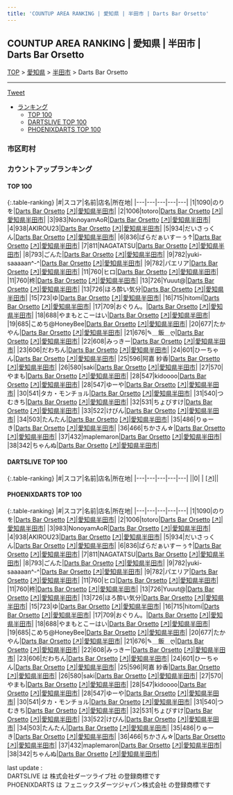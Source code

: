 ```yaml
---
title: 'COUNTUP AREA RANKING | 愛知県 | 半田市 | Darts Bar Orsetto'
---
```

## COUNTUP AREA RANKING | 愛知県 | 半田市 | Darts Bar Orsetto

[TOP](/darts/rank/) > [愛知県](/darts/rank/愛知県/) > [半田市](/darts/rank/愛知県/半田市/) > Darts Bar Orsetto

___

<a href="https://twitter.com/share?ref_src=twsrc%5Etfw" data-text="COUNTUP AREA RANKING | 愛知県半田市Darts Bar Orsetto" class="twitter-share-button" data-hashtags="DARTSLIVE,PHOENIXDARTS,darts,ダーツ" data-show-count="false">Tweet</a>

* [ランキング](#カウントアップランキング)
    * [TOP 100](#top-100)
    * [DARTSLIVE TOP 100](#dartslive-top-100)
    * [PHOENIXDARTS TOP 100](#phoenixdarts-top-100)

### 市区町村

<ul>

</ul>

### カウントアップランキング

#### TOP 100



{:.table-ranking}
|#|スコア|名前|店名|所在地|
|---|---|---|---|---|
|1|1090|<span class="rank-name-pd">のりを</span>|<a href="/darts/rank/shops/95878.html">Darts Bar Orsetto</a> <a href="https://vs.phoenixdarts.com/jp/shop/shopDetailInfo/s_95878?s_seq=95878">[↗]</a>|<a href="/darts/rank/愛知県/半田市">愛知県半田市</a>|
|2|1006|<span class="rank-name-pd">totoro</span>|<a href="/darts/rank/shops/95878.html">Darts Bar Orsetto</a> <a href="https://vs.phoenixdarts.com/jp/shop/shopDetailInfo/s_95878?s_seq=95878">[↗]</a>|<a href="/darts/rank/愛知県/半田市">愛知県半田市</a>|
|3|983|<span class="rank-name-pd">NonoyamAoR</span>|<a href="/darts/rank/shops/95878.html">Darts Bar Orsetto</a> <a href="https://vs.phoenixdarts.com/jp/shop/shopDetailInfo/s_95878?s_seq=95878">[↗]</a>|<a href="/darts/rank/愛知県/半田市">愛知県半田市</a>|
|4|938|<span class="rank-name-pd">AKIROU23</span>|<a href="/darts/rank/shops/95878.html">Darts Bar Orsetto</a> <a href="https://vs.phoenixdarts.com/jp/shop/shopDetailInfo/s_95878?s_seq=95878">[↗]</a>|<a href="/darts/rank/愛知県/半田市">愛知県半田市</a>|
|5|934|<span class="rank-name-pd">だいさっくん</span>|<a href="/darts/rank/shops/95878.html">Darts Bar Orsetto</a> <a href="https://vs.phoenixdarts.com/jp/shop/shopDetailInfo/s_95878?s_seq=95878">[↗]</a>|<a href="/darts/rank/愛知県/半田市">愛知県半田市</a>|
|6|836|<span class="rank-name-pd">ぱらだぁいすーぅ↑</span>|<a href="/darts/rank/shops/95878.html">Darts Bar Orsetto</a> <a href="https://vs.phoenixdarts.com/jp/shop/shopDetailInfo/s_95878?s_seq=95878">[↗]</a>|<a href="/darts/rank/愛知県/半田市">愛知県半田市</a>|
|7|811|<span class="rank-name-pd">NAGATATSU</span>|<a href="/darts/rank/shops/95878.html">Darts Bar Orsetto</a> <a href="https://vs.phoenixdarts.com/jp/shop/shopDetailInfo/s_95878?s_seq=95878">[↗]</a>|<a href="/darts/rank/愛知県/半田市">愛知県半田市</a>|
|8|793|<span class="rank-name-pd">ごんた</span>|<a href="/darts/rank/shops/95878.html">Darts Bar Orsetto</a> <a href="https://vs.phoenixdarts.com/jp/shop/shopDetailInfo/s_95878?s_seq=95878">[↗]</a>|<a href="/darts/rank/愛知県/半田市">愛知県半田市</a>|
|9|782|<span class="rank-name-pd">yuki-saaaaan^-^</span>|<a href="/darts/rank/shops/95878.html">Darts Bar Orsetto</a> <a href="https://vs.phoenixdarts.com/jp/shop/shopDetailInfo/s_95878?s_seq=95878">[↗]</a>|<a href="/darts/rank/愛知県/半田市">愛知県半田市</a>|
|9|782|<span class="rank-name-pd">パエリア</span>|<a href="/darts/rank/shops/95878.html">Darts Bar Orsetto</a> <a href="https://vs.phoenixdarts.com/jp/shop/shopDetailInfo/s_95878?s_seq=95878">[↗]</a>|<a href="/darts/rank/愛知県/半田市">愛知県半田市</a>|
|11|760|<span class="rank-name-pd">ヒロ</span>|<a href="/darts/rank/shops/95878.html">Darts Bar Orsetto</a> <a href="https://vs.phoenixdarts.com/jp/shop/shopDetailInfo/s_95878?s_seq=95878">[↗]</a>|<a href="/darts/rank/愛知県/半田市">愛知県半田市</a>|
|11|760|<span class="rank-name-pd">柊</span>|<a href="/darts/rank/shops/95878.html">Darts Bar Orsetto</a> <a href="https://vs.phoenixdarts.com/jp/shop/shopDetailInfo/s_95878?s_seq=95878">[↗]</a>|<a href="/darts/rank/愛知県/半田市">愛知県半田市</a>|
|13|726|<span class="rank-name-pd">Yuuut@</span>|<a href="/darts/rank/shops/95878.html">Darts Bar Orsetto</a> <a href="https://vs.phoenixdarts.com/jp/shop/shopDetailInfo/s_95878?s_seq=95878">[↗]</a>|<a href="/darts/rank/愛知県/半田市">愛知県半田市</a>|
|13|726|<span class="rank-name-pd">ほろ酔い気分</span>|<a href="/darts/rank/shops/95878.html">Darts Bar Orsetto</a> <a href="https://vs.phoenixdarts.com/jp/shop/shopDetailInfo/s_95878?s_seq=95878">[↗]</a>|<a href="/darts/rank/愛知県/半田市">愛知県半田市</a>|
|15|723|<span class="rank-name-pd">ゆ</span>|<a href="/darts/rank/shops/95878.html">Darts Bar Orsetto</a> <a href="https://vs.phoenixdarts.com/jp/shop/shopDetailInfo/s_95878?s_seq=95878">[↗]</a>|<a href="/darts/rank/愛知県/半田市">愛知県半田市</a>|
|16|715|<span class="rank-name-pd">hitomi</span>|<a href="/darts/rank/shops/95878.html">Darts Bar Orsetto</a> <a href="https://vs.phoenixdarts.com/jp/shop/shopDetailInfo/s_95878?s_seq=95878">[↗]</a>|<a href="/darts/rank/愛知県/半田市">愛知県半田市</a>|
|17|709|<span class="rank-name-pd">おぐりん。</span>|<a href="/darts/rank/shops/95878.html">Darts Bar Orsetto</a> <a href="https://vs.phoenixdarts.com/jp/shop/shopDetailInfo/s_95878?s_seq=95878">[↗]</a>|<a href="/darts/rank/愛知県/半田市">愛知県半田市</a>|
|18|688|<span class="rank-name-pd">やまもとこーはい</span>|<a href="/darts/rank/shops/95878.html">Darts Bar Orsetto</a> <a href="https://vs.phoenixdarts.com/jp/shop/shopDetailInfo/s_95878?s_seq=95878">[↗]</a>|<a href="/darts/rank/愛知県/半田市">愛知県半田市</a>|
|19|685|<span class="rank-name-pd">こめち@HoneyBee</span>|<a href="/darts/rank/shops/95878.html">Darts Bar Orsetto</a> <a href="https://vs.phoenixdarts.com/jp/shop/shopDetailInfo/s_95878?s_seq=95878">[↗]</a>|<a href="/darts/rank/愛知県/半田市">愛知県半田市</a>|
|20|677|<span class="rank-name-pd">たかやん</span>|<a href="/darts/rank/shops/95878.html">Darts Bar Orsetto</a> <a href="https://vs.phoenixdarts.com/jp/shop/shopDetailInfo/s_95878?s_seq=95878">[↗]</a>|<a href="/darts/rank/愛知県/半田市">愛知県半田市</a>|
|21|676|<span class="rank-name-pd">✎＿飯＿ღ</span>|<a href="/darts/rank/shops/95878.html">Darts Bar Orsetto</a> <a href="https://vs.phoenixdarts.com/jp/shop/shopDetailInfo/s_95878?s_seq=95878">[↗]</a>|<a href="/darts/rank/愛知県/半田市">愛知県半田市</a>|
|22|608|<span class="rank-name-pd">みっきー</span>|<a href="/darts/rank/shops/95878.html">Darts Bar Orsetto</a> <a href="https://vs.phoenixdarts.com/jp/shop/shopDetailInfo/s_95878?s_seq=95878">[↗]</a>|<a href="/darts/rank/愛知県/半田市">愛知県半田市</a>|
|23|606|<span class="rank-name-pd">だわちん</span>|<a href="/darts/rank/shops/95878.html">Darts Bar Orsetto</a> <a href="https://vs.phoenixdarts.com/jp/shop/shopDetailInfo/s_95878?s_seq=95878">[↗]</a>|<a href="/darts/rank/愛知県/半田市">愛知県半田市</a>|
|24|601|<span class="rank-name-pd">ひーちゃん</span>|<a href="/darts/rank/shops/95878.html">Darts Bar Orsetto</a> <a href="https://vs.phoenixdarts.com/jp/shop/shopDetailInfo/s_95878?s_seq=95878">[↗]</a>|<a href="/darts/rank/愛知県/半田市">愛知県半田市</a>|
|25|596|<span class="rank-name-pd"><span class="pro-icon-pd"></span>阿嘉 紗香</span>|<a href="/darts/rank/shops/95878.html">Darts Bar Orsetto</a> <a href="https://vs.phoenixdarts.com/jp/shop/shopDetailInfo/s_95878?s_seq=95878">[↗]</a>|<a href="/darts/rank/愛知県/半田市">愛知県半田市</a>|
|26|580|<span class="rank-name-pd">saki</span>|<a href="/darts/rank/shops/95878.html">Darts Bar Orsetto</a> <a href="https://vs.phoenixdarts.com/jp/shop/shopDetailInfo/s_95878?s_seq=95878">[↗]</a>|<a href="/darts/rank/愛知県/半田市">愛知県半田市</a>|
|27|570|<span class="rank-name-pd">やまも</span>|<a href="/darts/rank/shops/95878.html">Darts Bar Orsetto</a> <a href="https://vs.phoenixdarts.com/jp/shop/shopDetailInfo/s_95878?s_seq=95878">[↗]</a>|<a href="/darts/rank/愛知県/半田市">愛知県半田市</a>|
|28|547|<span class="rank-name-pd">kidoooo</span>|<a href="/darts/rank/shops/95878.html">Darts Bar Orsetto</a> <a href="https://vs.phoenixdarts.com/jp/shop/shopDetailInfo/s_95878?s_seq=95878">[↗]</a>|<a href="/darts/rank/愛知県/半田市">愛知県半田市</a>|
|28|547|<span class="rank-name-pd">ゆーや</span>|<a href="/darts/rank/shops/95878.html">Darts Bar Orsetto</a> <a href="https://vs.phoenixdarts.com/jp/shop/shopDetailInfo/s_95878?s_seq=95878">[↗]</a>|<a href="/darts/rank/愛知県/半田市">愛知県半田市</a>|
|30|541|<span class="rank-name-pd">タカ・モンチョル</span>|<a href="/darts/rank/shops/95878.html">Darts Bar Orsetto</a> <a href="https://vs.phoenixdarts.com/jp/shop/shopDetailInfo/s_95878?s_seq=95878">[↗]</a>|<a href="/darts/rank/愛知県/半田市">愛知県半田市</a>|
|31|540|<span class="rank-name-pd">つむきち</span>|<a href="/darts/rank/shops/95878.html">Darts Bar Orsetto</a> <a href="https://vs.phoenixdarts.com/jp/shop/shopDetailInfo/s_95878?s_seq=95878">[↗]</a>|<a href="/darts/rank/愛知県/半田市">愛知県半田市</a>|
|32|531|<span class="rank-name-pd">ちょびすけ</span>|<a href="/darts/rank/shops/95878.html">Darts Bar Orsetto</a> <a href="https://vs.phoenixdarts.com/jp/shop/shopDetailInfo/s_95878?s_seq=95878">[↗]</a>|<a href="/darts/rank/愛知県/半田市">愛知県半田市</a>|
|33|522|<span class="rank-name-pd">けびん</span>|<a href="/darts/rank/shops/95878.html">Darts Bar Orsetto</a> <a href="https://vs.phoenixdarts.com/jp/shop/shopDetailInfo/s_95878?s_seq=95878">[↗]</a>|<a href="/darts/rank/愛知県/半田市">愛知県半田市</a>|
|34|503|<span class="rank-name-pd">たんたん</span>|<a href="/darts/rank/shops/95878.html">Darts Bar Orsetto</a> <a href="https://vs.phoenixdarts.com/jp/shop/shopDetailInfo/s_95878?s_seq=95878">[↗]</a>|<a href="/darts/rank/愛知県/半田市">愛知県半田市</a>|
|35|486|<span class="rank-name-pd">りゅーき</span>|<a href="/darts/rank/shops/95878.html">Darts Bar Orsetto</a> <a href="https://vs.phoenixdarts.com/jp/shop/shopDetailInfo/s_95878?s_seq=95878">[↗]</a>|<a href="/darts/rank/愛知県/半田市">愛知県半田市</a>|
|36|466|<span class="rank-name-pd">ちかさん☆</span>|<a href="/darts/rank/shops/95878.html">Darts Bar Orsetto</a> <a href="https://vs.phoenixdarts.com/jp/shop/shopDetailInfo/s_95878?s_seq=95878">[↗]</a>|<a href="/darts/rank/愛知県/半田市">愛知県半田市</a>|
|37|432|<span class="rank-name-pd">maplemaron</span>|<a href="/darts/rank/shops/95878.html">Darts Bar Orsetto</a> <a href="https://vs.phoenixdarts.com/jp/shop/shopDetailInfo/s_95878?s_seq=95878">[↗]</a>|<a href="/darts/rank/愛知県/半田市">愛知県半田市</a>|
|38|342|<span class="rank-name-pd">ちゃんぬ</span>|<a href="/darts/rank/shops/95878.html">Darts Bar Orsetto</a> <a href="https://vs.phoenixdarts.com/jp/shop/shopDetailInfo/s_95878?s_seq=95878">[↗]</a>|<a href="/darts/rank/愛知県/半田市">愛知県半田市</a>|


#### DARTSLIVE TOP 100



{:.table-ranking}
|#|スコア|名前|店名|所在地|
|---|---|---|---|---|
||0|<span class="rank-name-dl"> </span>|<a href="/darts/rank/shops/.html"></a> <a href="">[↗]</a>|<a href="/darts/rank//"></a>|


#### PHOENIXDARTS TOP 100



{:.table-ranking}
|#|スコア|名前|店名|所在地|
|---|---|---|---|---|
|1|1090|<span class="rank-name-pd">のりを</span>|<a href="/darts/rank/shops/95878.html">Darts Bar Orsetto</a> <a href="https://vs.phoenixdarts.com/jp/shop/shopDetailInfo/s_95878?s_seq=95878">[↗]</a>|<a href="/darts/rank/愛知県/半田市">愛知県半田市</a>|
|2|1006|<span class="rank-name-pd">totoro</span>|<a href="/darts/rank/shops/95878.html">Darts Bar Orsetto</a> <a href="https://vs.phoenixdarts.com/jp/shop/shopDetailInfo/s_95878?s_seq=95878">[↗]</a>|<a href="/darts/rank/愛知県/半田市">愛知県半田市</a>|
|3|983|<span class="rank-name-pd">NonoyamAoR</span>|<a href="/darts/rank/shops/95878.html">Darts Bar Orsetto</a> <a href="https://vs.phoenixdarts.com/jp/shop/shopDetailInfo/s_95878?s_seq=95878">[↗]</a>|<a href="/darts/rank/愛知県/半田市">愛知県半田市</a>|
|4|938|<span class="rank-name-pd">AKIROU23</span>|<a href="/darts/rank/shops/95878.html">Darts Bar Orsetto</a> <a href="https://vs.phoenixdarts.com/jp/shop/shopDetailInfo/s_95878?s_seq=95878">[↗]</a>|<a href="/darts/rank/愛知県/半田市">愛知県半田市</a>|
|5|934|<span class="rank-name-pd">だいさっくん</span>|<a href="/darts/rank/shops/95878.html">Darts Bar Orsetto</a> <a href="https://vs.phoenixdarts.com/jp/shop/shopDetailInfo/s_95878?s_seq=95878">[↗]</a>|<a href="/darts/rank/愛知県/半田市">愛知県半田市</a>|
|6|836|<span class="rank-name-pd">ぱらだぁいすーぅ↑</span>|<a href="/darts/rank/shops/95878.html">Darts Bar Orsetto</a> <a href="https://vs.phoenixdarts.com/jp/shop/shopDetailInfo/s_95878?s_seq=95878">[↗]</a>|<a href="/darts/rank/愛知県/半田市">愛知県半田市</a>|
|7|811|<span class="rank-name-pd">NAGATATSU</span>|<a href="/darts/rank/shops/95878.html">Darts Bar Orsetto</a> <a href="https://vs.phoenixdarts.com/jp/shop/shopDetailInfo/s_95878?s_seq=95878">[↗]</a>|<a href="/darts/rank/愛知県/半田市">愛知県半田市</a>|
|8|793|<span class="rank-name-pd">ごんた</span>|<a href="/darts/rank/shops/95878.html">Darts Bar Orsetto</a> <a href="https://vs.phoenixdarts.com/jp/shop/shopDetailInfo/s_95878?s_seq=95878">[↗]</a>|<a href="/darts/rank/愛知県/半田市">愛知県半田市</a>|
|9|782|<span class="rank-name-pd">yuki-saaaaan^-^</span>|<a href="/darts/rank/shops/95878.html">Darts Bar Orsetto</a> <a href="https://vs.phoenixdarts.com/jp/shop/shopDetailInfo/s_95878?s_seq=95878">[↗]</a>|<a href="/darts/rank/愛知県/半田市">愛知県半田市</a>|
|9|782|<span class="rank-name-pd">パエリア</span>|<a href="/darts/rank/shops/95878.html">Darts Bar Orsetto</a> <a href="https://vs.phoenixdarts.com/jp/shop/shopDetailInfo/s_95878?s_seq=95878">[↗]</a>|<a href="/darts/rank/愛知県/半田市">愛知県半田市</a>|
|11|760|<span class="rank-name-pd">ヒロ</span>|<a href="/darts/rank/shops/95878.html">Darts Bar Orsetto</a> <a href="https://vs.phoenixdarts.com/jp/shop/shopDetailInfo/s_95878?s_seq=95878">[↗]</a>|<a href="/darts/rank/愛知県/半田市">愛知県半田市</a>|
|11|760|<span class="rank-name-pd">柊</span>|<a href="/darts/rank/shops/95878.html">Darts Bar Orsetto</a> <a href="https://vs.phoenixdarts.com/jp/shop/shopDetailInfo/s_95878?s_seq=95878">[↗]</a>|<a href="/darts/rank/愛知県/半田市">愛知県半田市</a>|
|13|726|<span class="rank-name-pd">Yuuut@</span>|<a href="/darts/rank/shops/95878.html">Darts Bar Orsetto</a> <a href="https://vs.phoenixdarts.com/jp/shop/shopDetailInfo/s_95878?s_seq=95878">[↗]</a>|<a href="/darts/rank/愛知県/半田市">愛知県半田市</a>|
|13|726|<span class="rank-name-pd">ほろ酔い気分</span>|<a href="/darts/rank/shops/95878.html">Darts Bar Orsetto</a> <a href="https://vs.phoenixdarts.com/jp/shop/shopDetailInfo/s_95878?s_seq=95878">[↗]</a>|<a href="/darts/rank/愛知県/半田市">愛知県半田市</a>|
|15|723|<span class="rank-name-pd">ゆ</span>|<a href="/darts/rank/shops/95878.html">Darts Bar Orsetto</a> <a href="https://vs.phoenixdarts.com/jp/shop/shopDetailInfo/s_95878?s_seq=95878">[↗]</a>|<a href="/darts/rank/愛知県/半田市">愛知県半田市</a>|
|16|715|<span class="rank-name-pd">hitomi</span>|<a href="/darts/rank/shops/95878.html">Darts Bar Orsetto</a> <a href="https://vs.phoenixdarts.com/jp/shop/shopDetailInfo/s_95878?s_seq=95878">[↗]</a>|<a href="/darts/rank/愛知県/半田市">愛知県半田市</a>|
|17|709|<span class="rank-name-pd">おぐりん。</span>|<a href="/darts/rank/shops/95878.html">Darts Bar Orsetto</a> <a href="https://vs.phoenixdarts.com/jp/shop/shopDetailInfo/s_95878?s_seq=95878">[↗]</a>|<a href="/darts/rank/愛知県/半田市">愛知県半田市</a>|
|18|688|<span class="rank-name-pd">やまもとこーはい</span>|<a href="/darts/rank/shops/95878.html">Darts Bar Orsetto</a> <a href="https://vs.phoenixdarts.com/jp/shop/shopDetailInfo/s_95878?s_seq=95878">[↗]</a>|<a href="/darts/rank/愛知県/半田市">愛知県半田市</a>|
|19|685|<span class="rank-name-pd">こめち@HoneyBee</span>|<a href="/darts/rank/shops/95878.html">Darts Bar Orsetto</a> <a href="https://vs.phoenixdarts.com/jp/shop/shopDetailInfo/s_95878?s_seq=95878">[↗]</a>|<a href="/darts/rank/愛知県/半田市">愛知県半田市</a>|
|20|677|<span class="rank-name-pd">たかやん</span>|<a href="/darts/rank/shops/95878.html">Darts Bar Orsetto</a> <a href="https://vs.phoenixdarts.com/jp/shop/shopDetailInfo/s_95878?s_seq=95878">[↗]</a>|<a href="/darts/rank/愛知県/半田市">愛知県半田市</a>|
|21|676|<span class="rank-name-pd">✎＿飯＿ღ</span>|<a href="/darts/rank/shops/95878.html">Darts Bar Orsetto</a> <a href="https://vs.phoenixdarts.com/jp/shop/shopDetailInfo/s_95878?s_seq=95878">[↗]</a>|<a href="/darts/rank/愛知県/半田市">愛知県半田市</a>|
|22|608|<span class="rank-name-pd">みっきー</span>|<a href="/darts/rank/shops/95878.html">Darts Bar Orsetto</a> <a href="https://vs.phoenixdarts.com/jp/shop/shopDetailInfo/s_95878?s_seq=95878">[↗]</a>|<a href="/darts/rank/愛知県/半田市">愛知県半田市</a>|
|23|606|<span class="rank-name-pd">だわちん</span>|<a href="/darts/rank/shops/95878.html">Darts Bar Orsetto</a> <a href="https://vs.phoenixdarts.com/jp/shop/shopDetailInfo/s_95878?s_seq=95878">[↗]</a>|<a href="/darts/rank/愛知県/半田市">愛知県半田市</a>|
|24|601|<span class="rank-name-pd">ひーちゃん</span>|<a href="/darts/rank/shops/95878.html">Darts Bar Orsetto</a> <a href="https://vs.phoenixdarts.com/jp/shop/shopDetailInfo/s_95878?s_seq=95878">[↗]</a>|<a href="/darts/rank/愛知県/半田市">愛知県半田市</a>|
|25|596|<span class="rank-name-pd"><span class="pro-icon-pd"></span>阿嘉 紗香</span>|<a href="/darts/rank/shops/95878.html">Darts Bar Orsetto</a> <a href="https://vs.phoenixdarts.com/jp/shop/shopDetailInfo/s_95878?s_seq=95878">[↗]</a>|<a href="/darts/rank/愛知県/半田市">愛知県半田市</a>|
|26|580|<span class="rank-name-pd">saki</span>|<a href="/darts/rank/shops/95878.html">Darts Bar Orsetto</a> <a href="https://vs.phoenixdarts.com/jp/shop/shopDetailInfo/s_95878?s_seq=95878">[↗]</a>|<a href="/darts/rank/愛知県/半田市">愛知県半田市</a>|
|27|570|<span class="rank-name-pd">やまも</span>|<a href="/darts/rank/shops/95878.html">Darts Bar Orsetto</a> <a href="https://vs.phoenixdarts.com/jp/shop/shopDetailInfo/s_95878?s_seq=95878">[↗]</a>|<a href="/darts/rank/愛知県/半田市">愛知県半田市</a>|
|28|547|<span class="rank-name-pd">kidoooo</span>|<a href="/darts/rank/shops/95878.html">Darts Bar Orsetto</a> <a href="https://vs.phoenixdarts.com/jp/shop/shopDetailInfo/s_95878?s_seq=95878">[↗]</a>|<a href="/darts/rank/愛知県/半田市">愛知県半田市</a>|
|28|547|<span class="rank-name-pd">ゆーや</span>|<a href="/darts/rank/shops/95878.html">Darts Bar Orsetto</a> <a href="https://vs.phoenixdarts.com/jp/shop/shopDetailInfo/s_95878?s_seq=95878">[↗]</a>|<a href="/darts/rank/愛知県/半田市">愛知県半田市</a>|
|30|541|<span class="rank-name-pd">タカ・モンチョル</span>|<a href="/darts/rank/shops/95878.html">Darts Bar Orsetto</a> <a href="https://vs.phoenixdarts.com/jp/shop/shopDetailInfo/s_95878?s_seq=95878">[↗]</a>|<a href="/darts/rank/愛知県/半田市">愛知県半田市</a>|
|31|540|<span class="rank-name-pd">つむきち</span>|<a href="/darts/rank/shops/95878.html">Darts Bar Orsetto</a> <a href="https://vs.phoenixdarts.com/jp/shop/shopDetailInfo/s_95878?s_seq=95878">[↗]</a>|<a href="/darts/rank/愛知県/半田市">愛知県半田市</a>|
|32|531|<span class="rank-name-pd">ちょびすけ</span>|<a href="/darts/rank/shops/95878.html">Darts Bar Orsetto</a> <a href="https://vs.phoenixdarts.com/jp/shop/shopDetailInfo/s_95878?s_seq=95878">[↗]</a>|<a href="/darts/rank/愛知県/半田市">愛知県半田市</a>|
|33|522|<span class="rank-name-pd">けびん</span>|<a href="/darts/rank/shops/95878.html">Darts Bar Orsetto</a> <a href="https://vs.phoenixdarts.com/jp/shop/shopDetailInfo/s_95878?s_seq=95878">[↗]</a>|<a href="/darts/rank/愛知県/半田市">愛知県半田市</a>|
|34|503|<span class="rank-name-pd">たんたん</span>|<a href="/darts/rank/shops/95878.html">Darts Bar Orsetto</a> <a href="https://vs.phoenixdarts.com/jp/shop/shopDetailInfo/s_95878?s_seq=95878">[↗]</a>|<a href="/darts/rank/愛知県/半田市">愛知県半田市</a>|
|35|486|<span class="rank-name-pd">りゅーき</span>|<a href="/darts/rank/shops/95878.html">Darts Bar Orsetto</a> <a href="https://vs.phoenixdarts.com/jp/shop/shopDetailInfo/s_95878?s_seq=95878">[↗]</a>|<a href="/darts/rank/愛知県/半田市">愛知県半田市</a>|
|36|466|<span class="rank-name-pd">ちかさん☆</span>|<a href="/darts/rank/shops/95878.html">Darts Bar Orsetto</a> <a href="https://vs.phoenixdarts.com/jp/shop/shopDetailInfo/s_95878?s_seq=95878">[↗]</a>|<a href="/darts/rank/愛知県/半田市">愛知県半田市</a>|
|37|432|<span class="rank-name-pd">maplemaron</span>|<a href="/darts/rank/shops/95878.html">Darts Bar Orsetto</a> <a href="https://vs.phoenixdarts.com/jp/shop/shopDetailInfo/s_95878?s_seq=95878">[↗]</a>|<a href="/darts/rank/愛知県/半田市">愛知県半田市</a>|
|38|342|<span class="rank-name-pd">ちゃんぬ</span>|<a href="/darts/rank/shops/95878.html">Darts Bar Orsetto</a> <a href="https://vs.phoenixdarts.com/jp/shop/shopDetailInfo/s_95878?s_seq=95878">[↗]</a>|<a href="/darts/rank/愛知県/半田市">愛知県半田市</a>|


<div class="footer border-top border-gray-light mt-5 pt-3 text-right text-gray">
    last update : <span style="font-weight: italic" id="foot_last_modified"></span><br />
    DARTSLIVE は 株式会社ダーツライブ社 の登録商標です<br />
    PHOENIXDARTS は フェニックスダーツジャパン株式会社 の登録商標です<br />
</div>

<script src="https://cdnjs.cloudflare.com/ajax/libs/jquery.tablesorter/2.31.3/js/jquery.tablesorter.min.js" integrity="sha512-qzgd5cYSZcosqpzpn7zF2ZId8f/8CHmFKZ8j7mU4OUXTNRd5g+ZHBPsgKEwoqxCtdQvExE5LprwwPAgoicguNg==" crossorigin="anonymous" referrerpolicy="no-referrer"></script>
<link rel="stylesheet" href="https://cdnjs.cloudflare.com/ajax/libs/jquery.tablesorter/2.31.3/css/theme.default.min.css" integrity="sha512-wghhOJkjQX0Lh3NSWvNKeZ0ZpNn+SPVXX1Qyc9OCaogADktxrBiBdKGDoqVUOyhStvMBmJQ8ZdMHiR3wuEq8+w==" crossorigin="anonymous" referrerpolicy="no-referrer" />
<script>
$(function() {
    $(".table-ranking").tablesorter({sortList:[[0, 0]]});
    $("#foot_last_modified").text(formatDate(new Date(document.lastModified), 'yyyy-MM-dd HH:mm:ss'));
});
</script>

<script async src="https://platform.twitter.com/widgets.js" charset="utf-8"></script>